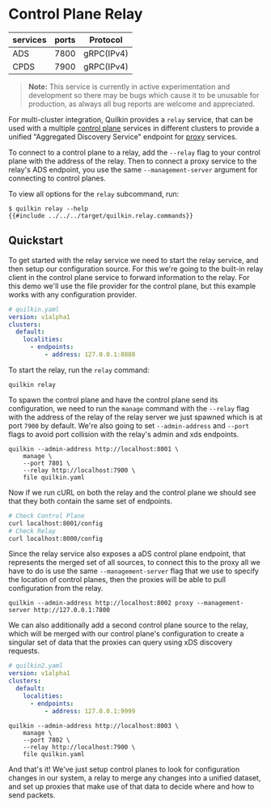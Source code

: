 # Control Plane Relay

| services | ports | Protocol |
|----------|-------|-----------|
| ADS | 7800 | gRPC(IPv4) |
| CPDS | 7900 | gRPC(IPv4) |

> **Note:** This service is currently in active experimentation and development
  so there may be bugs which cause it to be unusable  for production, as always
  all bug reports are welcome and appreciated. 

For multi-cluster integration, Quilkin provides a `relay` service, that can be
used with a multiple [control plane](./xds.md) services in different clusters to
provide a unified "Aggregated Discovery Service" endpoint for [proxy](./proxy.md)
services.

To connect to a control plane to a relay, add the `--relay` flag to your control
plane with the address of the relay. Then to connect a proxy service to the
relay's ADS endpoint, you use the same `--management-server` argument for
connecting to control planes.

To view all options for the `relay` subcommand, run:

```shell
$ quilkin relay --help
{{#include ../../../target/quilkin.relay.commands}}
```

## Quickstart
To get started with the relay service we need to start the relay service, and
then setup our configuration source. For this we're going to the built-in
relay client in the control plane service to forward information to the relay.
For this demo we'll use the file provider for the control plane, but this
example works with any configuration provider.

```yaml
# quilkin.yaml
version: v1alpha1
clusters:
  default:
    localities:
      - endpoints:
          - address: 127.0.0.1:8888
```

To start the relay, run the `relay` command:

```
quilkin relay 
```

To spawn the control plane and have the control plane send its configuration,
we need to run the `manage` command with the `--relay` flag with the address
of the relay of the relay server we just spawned which is at port `7900` by
default. We're also going to set `--admin-address` and `--port` flags to avoid
port collision with the relay's admin and xds endpoints.

```
quilkin --admin-address http://localhost:8001 \
    manage \
    --port 7801 \
    --relay http://localhost:7900 \
    file quilkin.yaml
```

Now if we run cURL on both the relay and the control plane we should see that
they both contain the same set of endpoints.

```bash
# Check Control Plane
curl localhost:8001/config
# Check Relay
curl localhost:8000/config
```

Since the relay service also exposes a aDS control plane endpoint, that
represents the merged set of all sources, to connect this to the proxy all we
have to do is use the same `--management-server` flag that we use to specify
the location of control planes, then the proxies will be able to pull
configuration from the relay.

```
quilkin --admin-address http://localhost:8002 proxy --management-server http://127.0.0.1:7800
```

We can also additionally add a second control plane source to the relay, which
will be merged with our control plane's configuration to create a singular
set of data that the proxies can query using xDS discovery requests.

```yaml
# quilkin2.yaml
version: v1alpha1
clusters:
  default:
    localities:
      - endpoints:
          - address: 127.0.0.1:9999
```

```
quilkin --admin-address http://localhost:8003 \
    manage \
    --port 7802 \
    --relay http://localhost:7900 \
    file quilkin.yaml
```

And that's it! We've just setup control planes to look for configuration changes
in our system, a relay to merge any changes into a unified dataset, and set up
proxies that make use of that data to decide where and how to send packets.
